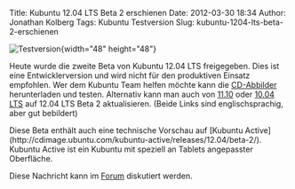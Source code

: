 Title: Kubuntu 12.04 LTS Beta 2 erschienen
Date: 2012-03-30 18:34
Author: Jonathan Kolberg
Tags: Kubuntu Testversion
Slug: kubuntu-1204-lts-beta-2-erschienen

![Testversion](http://wiki.kubuntu-de.org/images/Testsoftware48x48.png){width="48"
height="48"}

Heute wurde die zweite Beta von Kubuntu 12.04 LTS freigegeben. Dies ist
eine Entwicklerversion und wird nicht für den produktiven Einsatz
empfohlen. Wer dem Kubuntu Team helfen möchte kann die
[CD-Abbilder](http://cdimage.ubuntu.com/kubuntu/releases/12.04/beta-2/)
herunterladen und testen. Alternativ kann man auch von
[11.10](https://help.ubuntu.com/community/PreciseUpgrades/Kubuntu) oder
[10.04
LTS](https://help.ubuntu.com/community/PreciseUpgrades/Kubuntu/10.04LTS)
auf 12.04 LTS Beta 2 aktualisieren. (Beide Links sind englischsprachig,
aber gut bebildert)

</p>
Diese Beta enthält auch eine technische Vorschau auf [Kubuntu
Active](http://cdimage.ubuntu.com/kubuntu-active/releases/12.04/beta-2/).
Kubuntu Active ist ein Kubuntu mit speziell an Tablets angepasster
Oberfläche.

</p>
<!--break--><!--break-->

Diese Nachricht kann im
[Forum](http://forum.kubuntu-de.org/index.php?topic=16432.0) diskutiert
werden.

</p>

